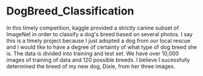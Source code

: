 # DogBreed_Classification

In this timely competition, kaggle provided a strictly canine subset of ImageNet in order to classify a dog's breed based on several photos. I say this is a timely project because I just adopted a dog from our local rescue and I would like to have a degree of certainty of what type of dog breed she is. The data is divided into training and test set. We have over 10,000 images of training of data and 120 possible breeds. I believe I sucessfully determined the breed of my new dog, Dixie, from her three images.
